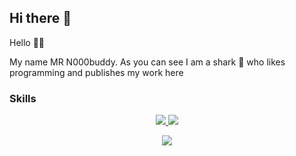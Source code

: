 ## Hi there 👋
Hello 🙌🏻

My name MR N000buddy. As you can see I am a shark 🦈 who likes programming and publishes my work here

### Skills

<p align="center">
<a href="https://skillicons.dev">
    <img src="https://github-readme-stats.vercel.app/api?username=n000buddy&theme=blueberry&show_icons=true&hide_border=false&count_private=true" />
  </a>
  <a href="https://skillicons.dev">
    <img src="https://github-readme-stats.vercel.app/api/top-langs/?username=n000buddy&theme=blueberry&show_icons=true&hide_border=false&layout=compact&langs_count=6" />
  </a>  
</p>



<p align="center">
  <a href="https://skillicons.dev">
    <img src="https://skillicons.dev/icons?i=apple,windows,linux,docker,azure,rider,visualstudio,vscode,arduino,cs,swift,html,css,dotnet,github,git,notion,postman,sqlite,wordpress,powershell&perline=8" />
  </a>
</p>
